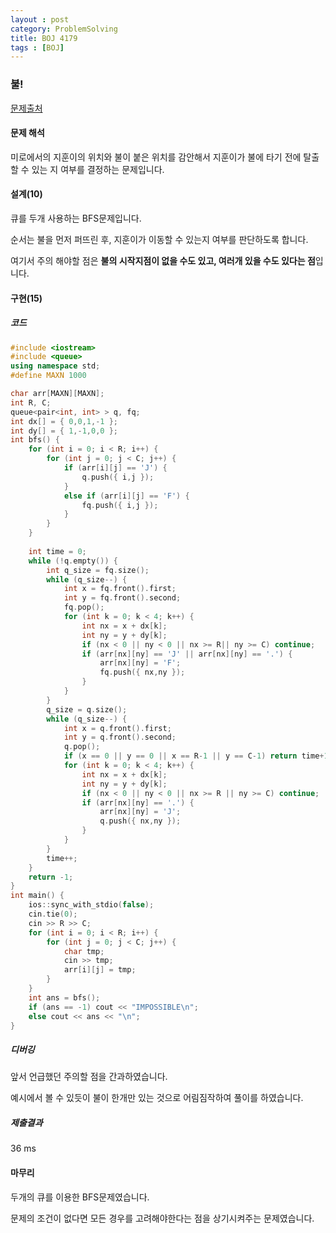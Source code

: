 ```yaml
---
layout : post
category: ProblemSolving
title: BOJ 4179
tags : [BOJ]
---
```

### 불!

[문제출처](https://www.acmicpc.net/problem/4179)

#### 문제 해석
  
미로에서의 지훈이의 위치와 불이 붙은 위치를 감안해서 지훈이가 불에 타기 전에 탈출할 수 있는 지 여부를 결정하는 문제입니다.

#### 설계(10)

큐를 두개 사용하는 BFS문제입니다.

순서는 불을 먼저 퍼뜨린 후, 지훈이가 이동할 수 있는지 여부를 판단하도록 합니다.

여기서 주의 해야할 점은 **불의 시작지점이 없을 수도 있고, 여러개 있을 수도 있다는 점**입니다.

#### 구현(15)

##### 코드

```cpp
#include <iostream>
#include <queue>
using namespace std;
#define MAXN 1000

char arr[MAXN][MAXN];
int R, C;
queue<pair<int, int> > q, fq;
int dx[] = { 0,0,1,-1 };
int dy[] = { 1,-1,0,0 };
int bfs() {
	for (int i = 0; i < R; i++) {
		for (int j = 0; j < C; j++) {
			if (arr[i][j] == 'J') {
				q.push({ i,j });
			}
			else if (arr[i][j] == 'F') {
				fq.push({ i,j });
			}
		}
	}
	
	int time = 0;
	while (!q.empty()) {
		int q_size = fq.size();
		while (q_size--) {
			int x = fq.front().first;
			int y = fq.front().second;
			fq.pop();
			for (int k = 0; k < 4; k++) {
				int nx = x + dx[k];
				int ny = y + dy[k];
				if (nx < 0 || ny < 0 || nx >= R|| ny >= C) continue;
				if (arr[nx][ny] == 'J' || arr[nx][ny] == '.') {
					arr[nx][ny] = 'F';
					fq.push({ nx,ny });
				}
			}
		}
		q_size = q.size();
		while (q_size--) {
			int x = q.front().first;
			int y = q.front().second;
			q.pop();
			if (x == 0 || y == 0 || x == R-1 || y == C-1) return time+1;
			for (int k = 0; k < 4; k++) {
				int nx = x + dx[k];
				int ny = y + dy[k];
				if (nx < 0 || ny < 0 || nx >= R || ny >= C) continue;
				if (arr[nx][ny] == '.') {
					arr[nx][ny] = 'J';
					q.push({ nx,ny });
				}
			}
		}
		time++;
	}
	return -1;
}
int main() {
	ios::sync_with_stdio(false);
	cin.tie(0);
	cin >> R >> C;
	for (int i = 0; i < R; i++) {
		for (int j = 0; j < C; j++) {
			char tmp;
			cin >> tmp;
			arr[i][j] = tmp;
		}
	}
	int ans = bfs();
	if (ans == -1) cout << "IMPOSSIBLE\n";
	else cout << ans << "\n";
}
```

##### 디버깅

앞서 언급했던 주의할 점을 간과하였습니다.

예시에서 볼 수 있듯이 불이 한개만 있는 것으로 어림짐작하여 풀이를 하였습니다.

##### 제출결과

36 ms

#### 마무리

두개의 큐를 이용한 BFS문제였습니다.

문제의 조건이 없다면 모든 경우를 고려해야한다는 점을 상기시켜주는 문제였습니다.
